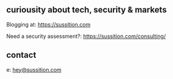 ## curiousity about tech, security & markets

Blogging at: https://sussition.com

Need a security assessment?: https://sussition.com/consulting/

## contact

e: hey@sussition.com

